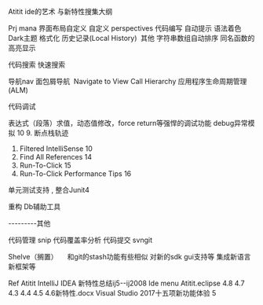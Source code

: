 Atitit ide的艺术  与新特性搜集大纲

Prj mana
界面布局自定义
自定义 perspectives
代码编写
自动提示
语法着色
Dark主题
格式化
历史记录(Local History) 
其他
字符串数组自动排序
同名函数的高亮显示

代码搜索
快速搜索

导航nav
面包屑导航
 Navigate to
View Call Hierarchy
应用程序生命周期管理(ALM)

代码调试

表达式（段落）求值，动态值修改，force return等强悍的调试功能
 debug异常模拟	10
9. 断点栈轨迹	
1. Filtered IntelliSense	10
3. Find All References	14
4. Run-To-Click	15
5. Run-To-Click Performance Tips	16

单元测试支持
, 整合Junit4

重构
Db辅助工具

---------其他

代码管理 snip
代码覆盖率分析
代码提交 svngit

 Shelve（搁置）     和git的stash功能有些相似
对新的sdk gui支持等
集成新语言 新框架等


Ref
Atitit IntelliJ IDEA 新特性总结ij5--ij2008
Ide menu
Atitit.eclipse 4.8 4.7 4.3 4.4  4.5 4.6新特性.docx
Visual Studio 2017十五项新功能体验	5


